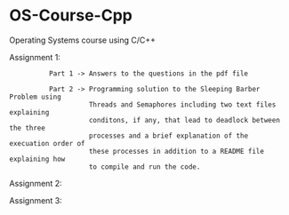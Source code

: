 OS-Course-Cpp
=============

Operating Systems course using C/C++


Assignment 1:

              Part 1 -> Answers to the questions in the pdf file
              
              Part 2 -> Programming solution to the Sleeping Barber Problem using 
                        Threads and Semaphores including two text files explaining
                        conditons, if any, that lead to deadlock between the three
                        processes and a brief explanation of the execuation order of 
                        these processes in addition to a README file explaining how 
                        to compile and run the code.
                        

Assignment 2:


Assignment 3:
